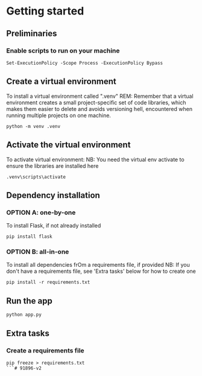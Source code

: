 # Getting started
## Preliminaries
### Enable scripts to run on your machine


```
Set-ExecutionPolicy -Scope Process -ExecutionPolicy Bypass
```

## Create a virtual environment

To install a virtual environment called ".venv"
REM: Remember that a virtual environment creates a small project-specific set of code libraries, which makes them easier to delete and avoids versioning hell, encountered when running multiple projects on one machine.
```
python -m venv .venv
```

## Activate the virtual environment

To activate virtual environment:
NB:  You need the virtual env activate to ensure the libraries are installed here
```
.venv\scripts\activate
```

## Dependency installation

### OPTION A: one-by-one

To install Flask, if not already installed
```
pip install flask
```
### OPTION B: all-in-one

To install all dependencies frOm a requirements file, if provided
NB: If you don't have a requirements file, see 'Extra tasks' below for how to create one
```
pip install -r requirements.txt
```

## Run the app
```
python app.py
```

## Extra tasks           

### Create a requirements file
```
pip freeze > requirements.txt
```#   9 1 8 9 6 - v 2  
 